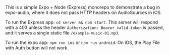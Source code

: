 This is a simple Expo + Node (Express) monorepo to demonstrate a bug in expo-audio, where it does not pass HTTP headers on AudioSources in iOS.

To run the Express app: `cd server && npm start`.  This server will respond with a 403 unless the header `Authorization: Bearer valid-token` is passed, and it serves a single static file `/example-music-01.mp3`.

To run the expo app: `npm run ios` or `npm run android`.  On iOS, the Play File with Auth button will not work. 

